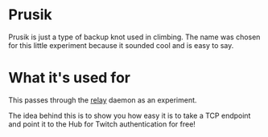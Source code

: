 # Prusik

Prusik is just a type of backup knot used in climbing. The name was chosen for this little experiment because it sounded cool and is easy to say.

# What it's used for

This passes through the [relay](https://github.com/mudclimber/relay) daemon as an experiment.

The idea behind this is to show you how easy it is to take a TCP endpoint and point it to the Hub for
Twitch authentication for free!
